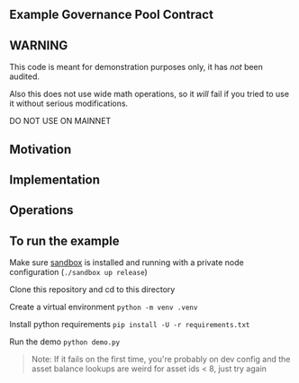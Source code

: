 Example Governance Pool Contract
------------------------

## WARNING 

This code is meant for demonstration purposes only, it has _not_ been audited. 

Also this does not use wide math operations, so it _will_ fail if you tried to use it without serious modifications.

DO NOT USE ON MAINNET 


## Motivation



## Implementation



## Operations


## To run the example

Make sure [sandbox](https://github.com/algorand/sandbox) is installed and running with a private node configuration (`./sandbox up release`)

Clone this repository and cd to this directory

Create a virtual environment `python -m venv .venv`

Install python requirements `pip install -U -r requirements.txt`

Run the demo `python demo.py`

> Note: If it fails on the first time, you're probably on dev config and the asset balance lookups are weird for asset ids < 8, just try again